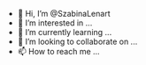 - 👋 Hi, I’m @SzabinaLenart
- 👀 I’m interested in ...
- 🌱 I’m currently learning ...
- 💞️ I’m looking to collaborate on ...
- 📫 How to reach me ...

<!---
SzabinaLenart/SzabinaLenart is a ✨ special ✨ repository because its `README.md` (this file) appears on your GitHub profile.
You can click the Preview link to take a look at your changes.
--->

